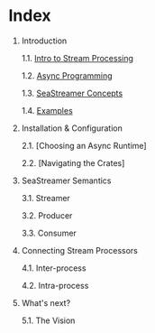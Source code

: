 # Index

1. Introduction

    1.1. [Intro to Stream Processing](01-introduction/01-intro-to-streams.md)

    1.2. [Async Programming](01-introduction/02-async-programming.md)

    1.3. [SeaStreamer Concepts](01-introduction/03-sea-streamer.md)

    1.4. [Examples](01-introduction/04-examples.md)

2. Installation & Configuration

    2.1. [Choosing an Async Runtime]

    2.2. [Navigating the Crates]

3. SeaStreamer Semantics

    3.1. Streamer

    3.2. Producer

    3.3. Consumer

4. Connecting Stream Processors

    4.1. Inter-process

    4.2. Intra-process

5. What's next?

    5.1. The Vision